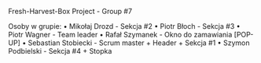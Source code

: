 Fresh-Harvest-Box
Project - Group #7

Osoby w grupie:
• Mikołaj Drozd - Sekcja #2
• Piotr Błoch - Sekcja #3
• Piotr Wagner - Team leader
• Rafał Szymanek - Okno do zamawiania [POP-UP]
• Sebastian Stobiecki - Scrum master + Header + Sekcja #1
• Szymon Podbielski - Sekcja #4 + Stopka
